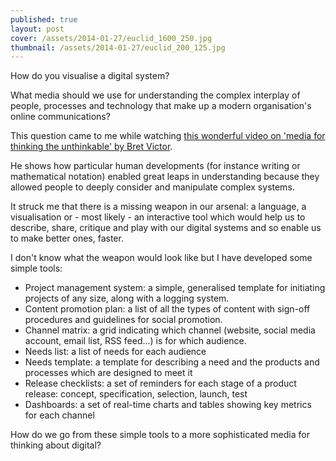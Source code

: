 ```yaml
---
published: true
layout: post
cover: /assets/2014-01-27/euclid_1600_250.jpg
thumbnail: /assets/2014-01-27/euclid_200_125.jpg
---
```


How do you visualise a digital system?

What media should we use for understanding the complex interplay of people, processes and technology that make up a modern organisation's online communications?

This question came to me while watching [this wonderful video on 'media for thinking the unthinkable' by Bret Victor](http://vimeo.com/67076984).

He shows how particular human developments (for instance writing or mathematical notation) enabled great leaps in understanding because they allowed people to deeply consider and manipulate complex systems.

It struck me that there is a missing weapon in our arsenal: a language, a visualisation or - most likely - an interactive tool which would help us to describe, share, critique and play with our digital systems and so enable us to make better ones, faster.

I don't know what the weapon would look like but I have developed some simple tools:

- Project management system: a simple, generalised template for initiating projects of any size, along with a logging system.
- Content promotion plan: a list of all the types of content with sign-off procedures and guidelines for social promotion.
- Channel matrix: a grid indicating which channel (website, social media account, email list, RSS feed...) is for which audience.
- Needs list: a list of needs for each audience
- Needs template: a template for describing a need and the products and processes which are designed to meet it
- Release checklists: a set of reminders for each stage of a product release: concept, specification, selection, launch, test
- Dashboards: a set of real-time charts and tables showing key metrics for each channel

How do we go from these simple tools to a more sophisticated media for thinking about digital?